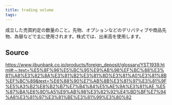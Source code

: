 ```yaml
---
title: trading volume
tags: 
---
```


成立した売買約定の数量のこと。先物、オプションなどのデリバティブや商品先物、為替などで主に使用されます。株式では、出来高を使用します。

## Source
https://www.jibunbank.co.jp/products/foreign_deposit/glossary/YST1939.html#:~:text=%E5%8F%96%E5%BC%95%E9%AB%98%EF%BC%88%E3%81%A8%E3%82%8A%E3%81%B2%E3%81%8D%E3%81%A0%E3%81%8B%EF%BC%89&text=%E6%88%90%E7%AB%8B%E3%81%97%E3%81%9F%E5%A3%B2%E8%B2%B7%E7%B4%84%E5%AE%9A%E3%81%AE,%E5%87%BA%E6%9D%A5%E9%AB%98%E3%82%92%E4%BD%BF%E7%94%A8%E3%81%97%E3%81%BE%E3%81%99%E3%80%82